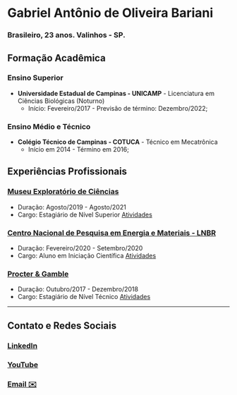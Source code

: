 # Gabriel Antônio de Oliveira Bariani
### Brasileiro, 23 anos. Valinhos - SP.

## Formação Acadêmica
### Ensino Superior 
- **Universidade Estadual de Campinas - UNICAMP** - Licenciatura em Ciências Biológicas (Noturno)
  - Início: Fevereiro/2017 - Previsão de término: Dezembro/2022;
   
### Ensino Médio e Técnico
- **Colégio Técnico de Campinas - COTUCA** - Técnico em Mecatrônica
  - Início em 2014 - Término em 2016;

## Experiências Profissionais

### [Museu Exploratório de Ciências](https://www.mc.unicamp.br/)
- Duração: Agosto/2019 - Agosto/2021
- Cargo: Estagiário de Nível Superior
[Atividades]()

### [Centro Nacional de Pesquisa em Energia e Materiais - LNBR](https://lnbr.cnpem.br/)
- Duração: Fevereiro/2020 - Setembro/2020
- Cargo: Aluno em Iniciação Científica
[Atividades]()

### [Procter & Gamble](https://br.pg.com/)
- Duração: Outubro/2017 - Dezembro/2018
- Cargo: Estagiário de Nível Técnico
[Atividades]()

-----------------------

## Contato e Redes Sociais

### [LinkedIn](https://www.linkedin.com/in/gabriel-ant%C3%B4nio-de-oliveira-bariani/)
### [YouTube](https://www.youtube.com/user/gabrielbariani)
### [Email ✉️](mailto:gabrielbariani@gmail.com)
